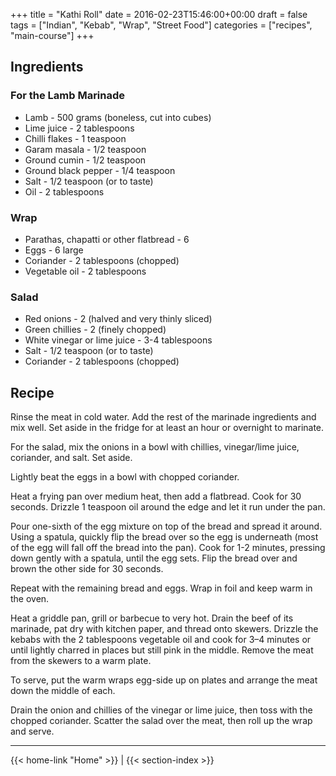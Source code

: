 +++
title = "Kathi Roll"
date = 2016-02-23T15:46:00+00:00
draft = false
tags = ["Indian", "Kebab", "Wrap", "Street Food"]
categories = ["recipes", "main-course"]
+++

## Ingredients

### For the Lamb Marinade
- Lamb - 500 grams (boneless, cut into cubes)  
- Lime juice - 2 tablespoons  
- Chilli flakes - 1 teaspoon  
- Garam masala - 1/2 teaspoon  
- Ground cumin - 1/2 teaspoon  
- Ground black pepper - 1/4 teaspoon  
- Salt - 1/2 teaspoon (or to taste)  
- Oil - 2 tablespoons  

### Wrap
- Parathas, chapatti or other flatbread - 6  
- Eggs - 6 large  
- Coriander - 2 tablespoons (chopped)  
- Vegetable oil - 2 tablespoons  

### Salad
- Red onions - 2 (halved and very thinly sliced)  
- Green chillies - 2 (finely chopped)  
- White vinegar or lime juice - 3-4 tablespoons  
- Salt - 1/2 teaspoon (or to taste)  
- Coriander - 2 tablespoons (chopped)  

## Recipe

Rinse the meat in cold water. Add the rest of the marinade ingredients and mix well. Set aside in the fridge for at least an hour or overnight to marinate.  

For the salad, mix the onions in a bowl with chillies, vinegar/lime juice, coriander, and salt. Set aside.  

Lightly beat the eggs in a bowl with chopped coriander.  

Heat a frying pan over medium heat, then add a flatbread. Cook for 30 seconds. Drizzle 1 teaspoon oil around the edge and let it run under the pan.  

Pour one-sixth of the egg mixture on top of the bread and spread it around. Using a spatula, quickly flip the bread over so the egg is underneath (most of the egg will fall off the bread into the pan). Cook for 1-2 minutes, pressing down gently with a spatula, until the egg sets. Flip the bread over and brown the other side for 30 seconds.  

Repeat with the remaining bread and eggs. Wrap in foil and keep warm in the oven.  

Heat a griddle pan, grill or barbecue to very hot. Drain the beef of its marinade, pat dry with kitchen paper, and thread onto skewers. Drizzle the kebabs with the 2 tablespoons vegetable oil and cook for 3–4 minutes or until lightly charred in places but still pink in the middle. Remove the meat from the skewers to a warm plate.  

To serve, put the warm wraps egg-side up on plates and arrange the meat down the middle of each.  

Drain the onion and chillies of the vinegar or lime juice, then toss with the chopped coriander. Scatter the salad over the meat, then roll up the wrap and serve.  

---
{{< home-link "Home" >}} | {{< section-index >}}